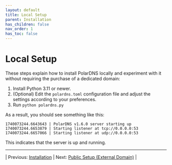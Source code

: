 ```yaml
---
layout: default
title: Local Setup
parent: Installation
has_children: false
nav_order: 1
has_toc: false
---
```


# Local Setup

These steps explain how to install PolarDNS locally and experiment with it without requiring the purchase of a dedicated domain:

1. Install Python 3.11 or newer.
2. (Optional) Edit the `polardns.toml` configuration file and adjust the settings according to your preferences.
3. Run `python polardns.py`

As a result, you should see something like this:
```
1740073244.6643643 | PolarDNS v1.6.0 server starting up
1740073244.6653879 | Starting listener at tcp://0.0.0.0:53
1740073244.6657066 | Starting listener at udp://0.0.0.0:53
```

This indicates that the server is up and running.

---

| Previous: [Installation](installation) | Next: [Public Setup (External Domain)](public-setup) |
